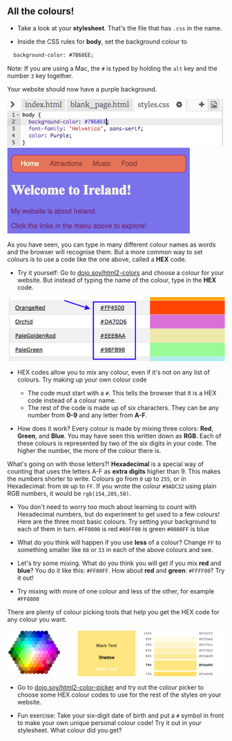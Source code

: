 ## All the colours!

- Take a look at your **stylesheet**. That's the file that has `.css` in the name.

- Inside the CSS rules for **body**, set the background colour to

```html
  background-color: #7B68EE;
```

Note: If you are using a Mac, the `#` is typed by holding the `alt` key and the number `3` key together.

Your website should now have a purple background. 

![](images/HexColourFirst.png) 
![](images/HexColourFirstResult.png)

As you have seen, you can type in many different colour names as words and the browser will recognise them. But a more common way to set colours is to use a code like the one above, called a **HEX** code.

- Try it yourself: Go to [dojo.soy/html2-colors](http://dojo.soy/html2-colors) and choose a colour for your website. But instead of typing the name of the colour, type in the **HEX** code. 

![](images/ColorNamesHex.png)

- HEX codes allow you to mix any colour, even if it's not on any list of colours. Try making up your own colour code
   * The code must start with a `#`. This tells the browser that it is a HEX code instead of a colour name.
   * The rest of the code is made up of six characters. They can be  any number from **0-9** and any letter from **A-F**.

- How does it work? Every colour is made by mixing three colors: **Red**, **Green**, and **Blue**. You may have seen this written down as **RGB**. Each of these colours is represented by two of the six digits in your code. The higher the number, the more of the colour there is.

What's going on with those letters?! **Hexadecimal** is a special way of counting that uses the letters A-F as **extra digits** higher than 9. This makes the numbers shorter to write. Colours go from `0` up to `255`, or in Hexadecimal: from `00` up to `FF`. If you wrote the colour `#9ADC32` using plain RGB numbers, it would be `rgb(154,205,50)`.

- You don't need to worry too much about learning to count with Hexadecimal numbers, but do experiment to get used to a few colours! Here are the three most basic colours. Try setting your background to each of them in turn.
 `#FF0000` is red
 `#00FF00` is green
 `#0000FF` is blue
 
- What do you think will happen if you use **less** of a colour? Change `FF` to something smaller like `88` or `33` in each of the above colours and see.

- Let's try some mixing. What do you think you will get if you mix **red** and **blue**? You do it like this: `#FF00FF`. How about **red** and **green**: `#FFFF00`? Try it out!

- Try mixing with more of one colour and less of the other, for example `#FF8800`

There are plenty of colour picking tools that help you get the HEX code for any colour you want. 

![](images/W3ColorPicker.png)

- Go to [dojo.soy/html2-color-picker](http://dojo.soy/html2-color-picker) and try out the colour picker to choose some HEX colour codes to use for the rest of the styles on your website.

- Fun exercise: Take your six-digit date of birth and put a `#` symbol in front to make your own unique personal colour code! Try it out in your stylesheet. What colour did you get?



